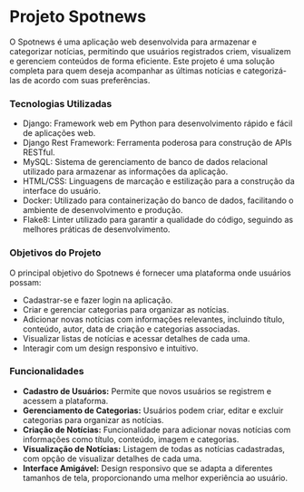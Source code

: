 # Projeto Spotnews
<p>O Spotnews é uma aplicação web desenvolvida para armazenar e categorizar notícias, permitindo que usuários registrados criem, visualizem e gerenciem conteúdos de forma eficiente. Este projeto é uma solução completa para quem deseja acompanhar as últimas notícias e categorizá-las de acordo com suas preferências.</p>
<h3>Tecnologias Utilizadas</h3>
<ul>
    <li>Django: Framework web em Python para desenvolvimento rápido e fácil de aplicações web.</li>
    <li>Django Rest Framework: Ferramenta poderosa para construção de APIs RESTful.</li>
    <li>MySQL: Sistema de gerenciamento de banco de dados relacional utilizado para armazenar as informações da aplicação.</li>
    <li>HTML/CSS: Linguagens de marcação e estilização para a construção da interface do usuário.</li>
    <li>Docker: Utilizado para containerização do banco de dados, facilitando o ambiente de desenvolvimento e produção.</li>
    <li>Flake8: Linter utilizado para garantir a qualidade do código, seguindo as melhores práticas de desenvolvimento.</li>
</ul>

<h3>Objetivos do Projeto</h3>
<p>O principal objetivo do Spotnews é fornecer uma plataforma onde usuários possam:</p>
<ul>
    <li>Cadastrar-se e fazer login na aplicação.</li>
    <li>Criar e gerenciar categorias para organizar as notícias.</li>
    <li>Adicionar novas notícias com informações relevantes, incluindo título, conteúdo, autor, data de criação e categorias associadas.</li>
    <li>Visualizar listas de notícias e acessar detalhes de cada uma.</li>
    <li>Interagir com um design responsivo e intuitivo.</li>
</ul>

<h3>Funcionalidades</h3>
<ul>
    <li><strong>Cadastro de Usuários:</strong> Permite que novos usuários se registrem e acessem a plataforma.</li>
    <li><strong>Gerenciamento de Categorias:</strong> Usuários podem criar, editar e excluir categorias para organizar as notícias.</li>
    <li><strong>Criação de Notícias:</strong> Funcionalidade para adicionar novas notícias com informações como título, conteúdo, imagem e categorias.</li>
    <li><strong>Visualização de Notícias:</strong> Listagem de todas as notícias cadastradas, com opção de visualizar detalhes de cada uma.</li>
    <li><strong>Interface Amigável:</strong> Design responsivo que se adapta a diferentes tamanhos de tela, proporcionando uma melhor experiência ao usuário.</li>
</ul>
